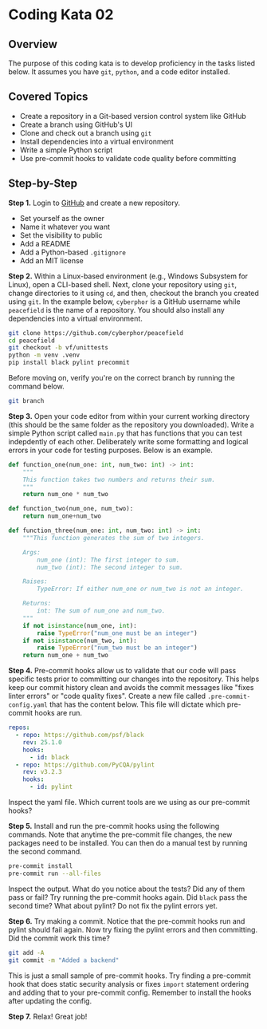 # Coding Kata 02

## Overview
The purpose of this coding kata is to develop proficiency in the tasks listed below. It assumes you have `git`, `python`, and a code editor installed. 

## Covered Topics
* Create a repository in a Git-based version control system like GitHub
* Create a branch using GitHub's UI
* Clone and check out a branch using `git`
* Install dependencies into a virtual environment
* Write a simple Python script
* Use pre-commit hooks to validate code quality before committing

## Step-by-Step

**Step 1.** Login to [GitHub](https://github.com/) and create a new repository.
* Set yourself as the owner
* Name it whatever you want
* Set the visibility to public
* Add a README
* Add a Python-based `.gitignore`
* Add an MIT license

**Step 2.** Within a Linux-based environment (e.g., Windows Subsystem for Linux), open a CLI-based shell. Next, clone your repository using `git`, change directories to it using `cd`, and then, checkout the branch you created using `git`. In the example below, `cyberphor` is a GitHub username while `peacefield` is the name of a repository.  You should also install any dependencies into a virtual environment.

```bash
git clone https://github.com/cyberphor/peacefield
cd peacefield
git checkout -b vf/unittests
python -m venv .venv
pip install black pylint precommit
```

Before moving on, verify you're on the correct branch by running the command below.
```bash
git branch
``` 

**Step 3.** Open your code editor from within your current working directory (this should be the same folder as the repository you downloaded). Write a simple Python script called `main.py` that has functions that you can test indepdently of each other. Deliberately write some formatting and logical errors in your code for testing purposes.  Below is an example. 
```python
def function_one(num_one: int, num_two: int) -> int:
    """
    This function takes two numbers and returns their sum.
    """
    return num_one * num_two

def function_two(num_one, num_two):
    return num_one+num_two

def function_three(num_one: int, num_two: int) -> int:
    """This function generates the sum of two integers.

    Args:
        num_one (int): The first integer to sum.
        num_two (int): The second integer to sum.

    Raises:
        TypeError: If either num_one or num_two is not an integer.

    Returns:
        int: The sum of num_one and num_two.
    """
    if not isinstance(num_one, int):
        raise TypeError("num_one must be an integer")
    if not isinstance(num_two, int):
        raise TypeError("num_two must be an integer")
    return num_one + num_two
```

**Step 4.**
Pre-commit hooks allow us to validate that our code will pass specific tests prior to committing our changes into the repository.  This helps keep our commit history clean and avoids the commit messages like "fixes linter errors" or "code quality fixes".  Create a new file called `.pre-commit-config.yaml` that has the content below.  This file will dictate which pre-commit hooks are run.

```yaml
repos:
  - repo: https://github.com/psf/black
    rev: 25.1.0
    hooks:
      - id: black
  - repo: https://github.com/PyCQA/pylint
    rev: v3.2.3
    hooks:
      - id: pylint
```

Inspect the yaml file.  Which current tools are we using as our pre-commit hooks?

**Step 5.**
Install and run the pre-commit hooks using the following commands.  Note that anytime the pre-commit file changes, the new packages need to be installed.  You can then do a manual test by running the second command.

```bash
pre-commit install
pre-commit run --all-files
```

Inspect the output.  What do you notice about the tests?  Did any of them pass or fail?  Try running the pre-commit hooks again.  Did `black` pass the second time?  What about pylint?  Do not fix the pylint errors yet.

**Step 6.** Try making a commit.  Notice that the pre-commit hooks run and pylint should fail again.  Now try fixing the pylint errors and then committing.  Did the commit work this time?
```bash
git add -A
git commit -m "Added a backend"
```

This is just a small sample of pre-commit hooks.  Try finding a pre-commit hook that does static security analysis or fixes `import` statement ordering and adding that to your pre-commit config.  Remember to install the hooks after updating the config.

**Step 7.** Relax! Great job!
